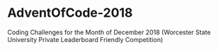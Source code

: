 # AdventOfCode-2018
Coding Challenges for the Month of December 2018 (Worcester State University Private Leaderboard Friendly Competition)
